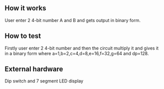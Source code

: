 <!---

This file is used to generate your project datasheet. Please fill in the information below and delete any unused
sections.

You can also include images in this folder and reference them in the markdown. Each image must be less than
512 kb in size, and the combined size of all images must be less than 1 MB.
-->

## How it works

User enter 2 4-bit number A and B and gets output in binary form.

## How to test

Firstly user enter 2 4-bit number and then the circuit multiply it and gives it in a binary form where a=1,b=2,c=4,d=8,e=16,f=32,g=64 and dp=128.

## External hardware

Dip switch and 7 segment LED display
